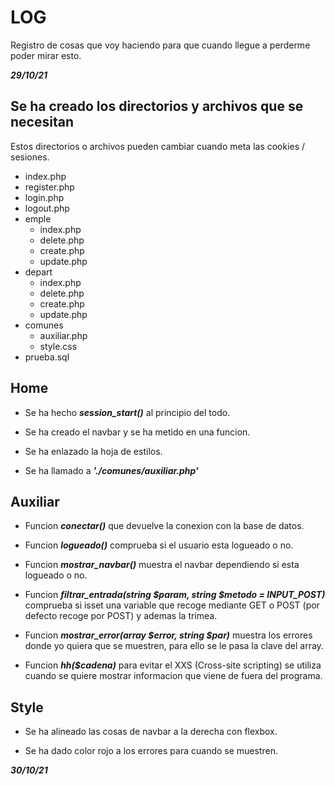 # LOG

Registro de cosas que voy haciendo para que cuando llegue a perderme poder mirar esto.

***29/10/21***

## Se ha creado los directorios y archivos que se necesitan

Estos directorios o archivos pueden cambiar cuando meta las cookies / sesiones.

- index.php
- register.php
- login.php
- logout.php
- emple
    - index.php
    - delete.php
    - create.php
    - update.php
- depart
    - index.php
    - delete.php
    - create.php
    - update.php
- comunes
    - auxiliar.php
    - style.css
- prueba.sql

## Home

- Se ha hecho ***session_start()*** al principio del todo.

- Se ha creado el navbar y se ha metido en una funcion.

- Se ha enlazado la hoja de estilos.

- Se ha llamado a ***'./comunes/auxiliar.php'***

## Auxiliar

- Funcion ***conectar()*** que devuelve la conexion con la base de datos.

- Funcion ***logueado()*** comprueba si el usuario esta logueado o no.

- Funcion ***mostrar_navbar()*** muestra el navbar dependiendo si esta logueado o no.

- Funcion ***filtrar_entrada(string $param, string $metodo = INPUT_POST)*** comprueba si isset una variable que recoge mediante GET o POST (por defecto recoge por POST) y ademas la trimea.

- Funcion ***mostrar_error(array $error, string $par)*** muestra los errores donde yo quiera que se muestren, para ello se le pasa la clave del array.

- Funcion ***hh($cadena)*** para evitar el XXS (Cross-site scripting) se utiliza cuando se quiere mostrar informacion que viene de fuera del programa.

## Style

- Se ha alineado las cosas de navbar a la derecha con flexbox.

- Se ha dado color rojo a los errores para cuando se muestren.

***30/10/21***
